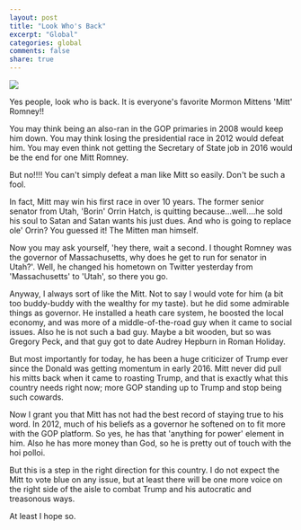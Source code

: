 ```yaml
---
layout: post
title: "Look Who's Back"
excerpt: "Global"
categories: global
comments: false
share: true
---
```




![](http://c0.nrostatic.com/sites/default/files/styles/original_image_with_cropping/public/uploaded/mitt-romney-third-party-campaign-needed.jpg?itok=p_-wiBx2)



Yes people, look who is back. It is everyone's favorite Mormon Mittens 'Mitt' Romney!!



You may think being an also-ran in the GOP primaries in 2008 would keep him down. You may think losing the presidential race in 2012 would defeat him. You may even think not getting the Secretary of State job in 2016 would be the end for one Mitt Romney. 


But no!!!! You can't simply defeat a man like Mitt so easily. Don't be such a fool. 




In fact, Mitt may win his first race in over 10 years. The former senior senator from Utah, 'Borin' Orrin Hatch, is quitting because...well....he sold his soul to Satan and Satan wants his just dues. And who is going to replace ole' Orrin? You guessed it! The Mitten man himself.


Now you may ask yourself, 'hey there, wait a second. I thought Romney was the governor of Massachusetts, why does he get to run for senator in Utah?'. Well, he changed his hometown on Twitter yesterday from 'Massachusetts' to 'Utah', so there you go.



Anyway, I always sort of like the Mitt. Not to say I would vote for him (a bit too buddy-buddy with the wealthy for my taste). but he did some admirable things as governor. He installed a heath care system, he boosted the local economy, and was more of a middle-of-the-road guy when it came to social issues. Also he is not such a bad guy. Maybe a bit wooden, but so was Gregory Peck, and that guy got to date Audrey Hepburn in Roman Holiday. 


But most importantly for today, he has been a huge criticizer of Trump ever since the Donald was getting momentum in early 2016. Mitt never did pull his mitts back when it came to roasting Trump, and that is exactly what this country needs right now; more GOP standing up to Trump and stop being such cowards.


Now I grant you that Mitt has not had the best record of staying true to his word. In 2012, much of his beliefs as a governor he softened on to fit more with the GOP platform. So yes, he has that 'anything for power' element in him. Also he has more money than God, so he is pretty out of touch with the hoi polloi.


But this is a step in the right direction for this country. I do not expect the Mitt to vote blue on any issue, but at least there will be one more voice on the right side of the aisle to combat Trump and his autocratic and treasonous ways.


At least I hope so.







